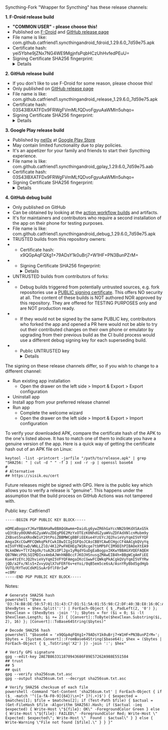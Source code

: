 Syncthing-Fork "Wrapper for Syncthing" has these release channels:

<b>1. F-Droid release build</b>

* <b>"COMMON USER" - please choose this!</b>
* Published on [F-Droid](https://f-droid.org/packages/com.github.catfriend1.syncthingandroid/) and [GitHub release page](https://github.com/Catfriend1/syncthing-android/releases/latest)
* File name is like: com.github.catfriend1.syncthingandroid_fdroid_1.29.6.0_7d59e75.apk
* Certificate hash: yei5Ybhe9jZNx7NG4WE9MgjnfsPqbHCzUhHvfedPEuU=
* Signing Certificate SHA256 fingerprint: <details>C9:E8:B9:61:B8:5E:F6:36:4D:C7:B3:46:E1:61:3D:32:08:E7:7E:C3:EA:6C:70:B3:52:11:EF:7D:E7:4F:12:E5</details>

<b>2. GitHub release build</b>

* If you don't like to use F-Droid for some reason, please choose this!
* Only published on [GitHub release page](https://github.com/Catfriend1/syncthing-android/releases/latest)
* File name is like: com.github.catfriend1.syncthingandroid_release_1.29.6.0_7d59e75.apk
* Certificate hash: 03S43lBXATFDx9FRWgFVmMLfQDvoFgyuAaWMIn5uhqo=
* Signing Certificate SHA256 fingerprint: <details>D3:74:B8:DE:50:57:01:31:43:C7:D1:51:5A:01:55:98:C2:DF:40:3B:E8:16:0C:AE:01:A5:8C:22:7E:6E:86:AA</details>

<b>3. Google Play release build</b>

* Published by [nel0x](https://github.com/nel0x) at [Google Play Store](https://play.google.com/store/apps/details?id=com.github.catfriend1.syncthingandroid)
* May contain limited functionality due to play policies.
* It's an appetizer for your family and friends to start their Syncthing experience.
* File name is like: com.github.catfriend1.syncthingandroid_gplay_1.29.6.0_7d59e75.aab
* Certificate hash: 03S43lBXATFDx9FRWgFVmMLfQDvoFgyuAaWMIn5uhqo=
* Signing Certificate SHA256 fingerprint: <details>D3:74:B8:DE:50:57:01:31:43:C7:D1:51:5A:01:55:98:C2:DF:40:3B:E8:16:0C:AE:01:A5:8C:22:7E:6E:86:AA</details>

<b>4. GitHub debug build</b>

* Only published on GitHub
* Can be obtained by looking at the [action workflow builds](https://github.com/Catfriend1/syncthing-android/actions) and artifacts.
* It's for maintainers and contributors who require a second installation of the app on their phone for testing purposes.
* File name is like: com.github.catfriend1.syncthingandroid_debug_1.29.6.0_7d59e75.apk
* TRUSTED builds from this repository owners:
* * Certificate hash: x9QGpAqFQXg1+79ADsY1k0uBrj7+W1HF+PN3BunPZrM=
* * Signing Certificate SHA256 fingerprint: <details>C7:D4:06:A4:0A:85:41:78:35:FB:BF:40:0E:C6:35:93:4B:81:AE:3E:FE:5B:51:C5:F8:F3:77:06:E9:CF:66:B3</details>
* UNTRUSTED builds from contributors of forks:
* * Debug builds triggered from potentially untrusted sources, e.g. fork repositories use a [PUBLIC signing certificate](https://github.com/Catfriend1/syncthing-android/blob/main/debug_scripts/debug.keystore.pub). This offers NO security at all. The content of these builds is NOT authored NOR approved by this repository. They are offered for TESTING PURPOSES only and are NOT production ready.
* * If they would not be signed by the same PUBLIC key, contributors who forked the app and opened a PR here would not be able to try out their contributed changes on their own phone or emulator by upgrading from their previous build as the CI build process would use a different debug signing key for each superseding build.
* * Public UNTRUSTED key <details>Certificate hash: 0fTGzY6Ii7fxLbtKzA5t94Zid/ECP5Gj5w/s5xRLOGM=<br>SHA256 fingerprint: D1:F4:C6:CD:8E:88:8B:B7:F1:2D:BB:4A:CC:E:6D:F7:86:62:77:F1:2:3F:91:A3:E7:F:EC:E7:14:4B:38:63</details>


The signing on these release channels differ, so if you wish to change to a different channel:

* Run existing app installation
  * Open the drawer on the left side > Import & Export > Export configuration
* Uninstall app
* Install app from your preferred release channel
* Run app
  * Complete the welcome wizard
  * Open the drawer on the left side > Import & Export > Import configuration

To verify your downloaded APK, compare the certificate hash of the APK to the one's listed above. It has to match one of them to indicate you have a genuine version of the app. Here is a quick way of getting the certificate hash out of an APK file on Linux:

```
keytool -list -printcert -jarfile "/path/to/release.apk" | grep "SHA256: " | cut -d " " -f 3 | xxd -r -p | openssl base64
#
# Alternative
## https://sisik.eu/cert
```

Future releases might be signed with GPG. Here is the public key which allows you to verify a release is "genuine". This happens under the assumption that the build process on GitHub Actions was not tampered with.

Public key: Catfriend1
```
-----BEGIN PGP PUBLIC KEY BLOCK-----

mDMEaBogpxYJKwYBBAHaRw8BAQdAwmm+DaidLg6ywZR6hGaYccNN2b9KdXSAxG5k
uQ3tBzy0OUNhdGZyaWVuZDEgPDE2MzYxOTEzK0NhdGZyaWVuZDFAdXNlcnMubm9y
ZXBseS5naXRodWIuY29tPoiZBBMWCgBBFiEEKue4YzEYcJQ2hvieVyYqmI5VFYQF
AmgaIKcCGwMFCQWkqPkFCwkIBwICIgIGFQoJCAsCBBYCAwECHgcCF4AACgkQVyYq
mI5VFYREswD/WNLLZlO/4K12PwFHEHEg7W1Rcge7tbMPbFCIM9DIhPIBAOeXtEA9
9LkmDWv+TlYZ4gdk/tuAZKiOPl2gx1yMqdYGuDgEaBogpxIKKwYBBAGXVQEFAQEH
QB7NWczPOLSQIMDIxx4mbAJWnhNBBccFJKOJHSnusgZMAwEIB4h+BBgWCgAmFiEE
Kue4YzEYcJQ2hvieVyYqmI5VFYQFAmgaIKcCGwwFCQWkqPkACgkQVyYqmI5VFYRw
jQD/a2Fx/Nls5+ZvvyUqlX7oFERf6v+eYoi/0qB5em5ce6sA/AsnYRyBbd5gdHgb
VUTQ/RYTeUCdkM1SuArDflF0rIwP
=c0Mr
-----END PGP PUBLIC KEY BLOCK-----
```

Notes:

```
# Generate SHA256 hash
powershell "$hex = 'D3:74:B8:DE:50:57:01:31:43:C7:D1:51:5A:01:55:98:C2:DF:40:3B:E8:16:0C:AE:01:A5:8C:22:7E:6E:86:AA'; $hexBytes = $hex.Split(':') | ForEach-Object { $_.PadLeft(2, '0') }; $hexClean = ($hexBytes -join ''); $bytes = for ($i = 0; $i -lt $hexClean.Length; $i += 2) { [Convert]::ToByte($hexClean.Substring($i, 2), 16) }; [Convert]::ToBase64String($bytes)"

# Decode SHA256 hash
powershell "$base64 = 'x9QGpAqFQXg1+79ADsY1k0uBrj7+W1HF+PN3BunPZrM='; $bytes = [System.Convert]::FromBase64String($base64); $hex = ($bytes | ForEach-Object { $_.ToString('X2') }) -join ':'; $hex"

# Verify GPG signature
gpg --edit-key 2AE7B863311870943686F89E57262A988E551584
## trust
## 5
## quit
gpg --verify sha256sum.txt.asc
gpg --output sha256sum.txt --decrypt sha256sum.txt.asc

# Verify SHA256 checksum of each file
powershell -Command "Get-Content 'sha256sum.txt' | ForEach-Object { if ($_ -match '^([a-fA-F0-9]{64})\s+[* ]?(.+)$') { $expected = $matches[1]; $file = $matches[2]; if (Test-Path $file) { $actual = (Get-FileHash $file -Algorithm SHA256).Hash; if ($actual -ieq $expected) { Write-Host \"${file}: OK\" -ForegroundColor Green } else { Write-Host \"${file}: FAILED\" -ForegroundColor Red; Write-Host \"  Expected: $expected\"; Write-Host \"  Found : $actual\" } } else { Write-Warning \"File not found [$file].\" } } }"
```
